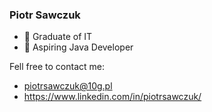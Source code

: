 ### Piotr Sawczuk

- 🔭 Graduate of IT
- 🌱 Aspiring Java Developer

Fell free to contact me:
- piotrsawczuk@10g.pl
- https://www.linkedin.com/in/piotrsawczuk/


<!--

### Hi there 👋
**PiotrS0/PiotrS0** is a ✨ _special_ ✨ repository because its `README.md` (this file) appears on your GitHub profile.

Here are some ideas to get you started:

- 🔭 I’m currently working on ...
- 🌱 I’m currently learning ...
- 👯 I’m looking to collaborate on ...
- 🤔 I’m looking for help with ...
- 💬 Ask me about ...
- 📫 How to reach me: ...
- 😄 Pronouns: ...
- ⚡ Fun fact: ...
-->
